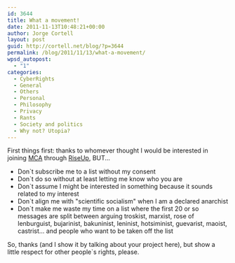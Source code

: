```yaml
---
id: 3644
title: What a movement!
date: 2011-11-13T10:48:21+00:00
author: Jorge Cortell
layout: post
guid: http://cortell.net/blog/?p=3644
permalink: /blog/2011/11/13/what-a-movement/
wpsd_autopost:
  - "1"
categories:
  - CyberRights
  - General
  - Others
  - Personal
  - Philosophy
  - Privacy
  - Rants
  - Society and politics
  - Why not? Utopia?
---
```

First things first: thanks to whomever thought I would be interested in joining <a title="https://lists.riseup.net/www/info/mca" href="https://lists.riseup.net/www/info/mca" target="_blank">MCA</a> through <a title="http://riseup.net" href="http://riseup.net" target="_blank">RiseUp</a>, BUT...

  * Don`t subscribe me to a list without my consent
  * Don`t do so without at least letting me know who you are
  * Don`t assume I might be interested in something because it sounds related to my interest
  * Don`t align me with "scientific socialism" when I am a declared anarchist
  * Don`t make me waste my time on a list where the first 20 or so messages are split between arguing troskist, marxist, rose of lenburguist, bujarinist, bakuninist, leninist, hotsiminist, guevarist, maoist, castrist... and people who want to be taken off the list

So, thanks (and I show it by talking about your project here), but show a little respect for other people`s rights, please.